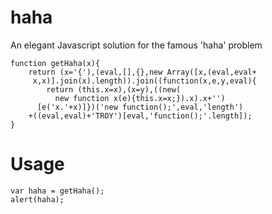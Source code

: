 haha
====

An elegant Javascript solution for the famous 'haha' problem

```
function getHaha(x){
    return (x='{'),(eval,[],{},new Array([x,(eval,eval+
     x,x)].join(x).length)).join((function(x,e,y,eval){
        return (this.x=x),(x=y),((new(
          new function x(e){this.x=x;}).x).x+'')
      [e('x.'+x)]})('new function();',eval,'length')
    +((eval,eval)+'TROY')[eval,'function();'.length]);
}
```

Usage
====

```
var haha = getHaha();
alert(haha);
```
